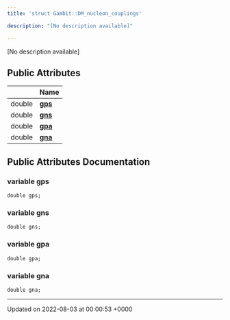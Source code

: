 ```yaml
---
title: 'struct Gambit::DM_nucleon_couplings'

description: "[No description available]"

---
```









[No description available]

## Public Attributes

|                | Name           |
| -------------- | -------------- |
| double | **[gps](/documentation/code/gambit_sphinx/classes/structgambit_1_1dm__nucleon__couplings/#variable-gps)**  |
| double | **[gns](/documentation/code/gambit_sphinx/classes/structgambit_1_1dm__nucleon__couplings/#variable-gns)**  |
| double | **[gpa](/documentation/code/gambit_sphinx/classes/structgambit_1_1dm__nucleon__couplings/#variable-gpa)**  |
| double | **[gna](/documentation/code/gambit_sphinx/classes/structgambit_1_1dm__nucleon__couplings/#variable-gna)**  |

## Public Attributes Documentation

### variable gps

```
double gps;
```


### variable gns

```
double gns;
```


### variable gpa

```
double gpa;
```


### variable gna

```
double gna;
```


-------------------------------

Updated on 2022-08-03 at 00:00:53 +0000